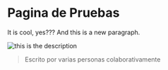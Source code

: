 

# Pagina de Pruebas

It is cool, yes???
And this is a new paragraph.

![this is the description](https://aquelarresubversiva.net/theme/images/mujer-represion-achacachi.jpg)
> Escrito por varias personas colaborativamente